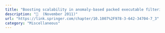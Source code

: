 ```yaml
---
title: "Boosting scalability in anomaly-based packed executable filtering"
description: "📓  (November 2011)"
url: "https://link.springer.com/chapter/10.1007%2F978-3-642-34704-7_3"
category: "Miscellaneous"
---
```

